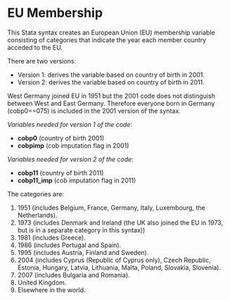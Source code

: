 # EU Membership
This Stata syntax creates an European Union (EU) membership variable consisting of categories that indicate the year each member country acceded to the EU.

There are two versions:
- Version 1: derives the variable based on country of birth in 2001.
- Version 2: derives the variable based on country of birth in 2011.
 
West Germany joined EU in 1951 but the 2001 code does not distinguish between West and East Germany. Therefore everyone born in Germany (cobp0==075) is included in the 2001 version of the syntax.

_Variables needed for version 1 of the code_:
- **cobp0** (country of birth 2001)
- **cobpimp** (cob imputation flag in 2001)

_Variables needed for version 2 of the code_:
- **cobp11** (country of birth 2011)
- **cobp11_imp** (cob imputation flag in 2011)

The categories are: 
1. 1951 (includes Belgium, France, Germany, Italy, Luxembourg, the Netherlands).
2. 1973 (includes Denmark and Ireland (the UK also joined the EU in 1973, but is in a separate category in this syntax))
3. 1981 (includes Greece).
4. 1986 (includes Portugal and Spain).
5. 1995 (includes Austria, Finland and Sweden).
6. 2004 (includes Cyprus (Republic of Cyprus only), Czech Republic, Estonia, Hungary, Latvia, Lithuania, Malta, Poland, Slovakia, Slovenia).
7. 2007 (includes Bulgaria and Romania).
8. United Kingdom.
9. Elsewhere in the world.
